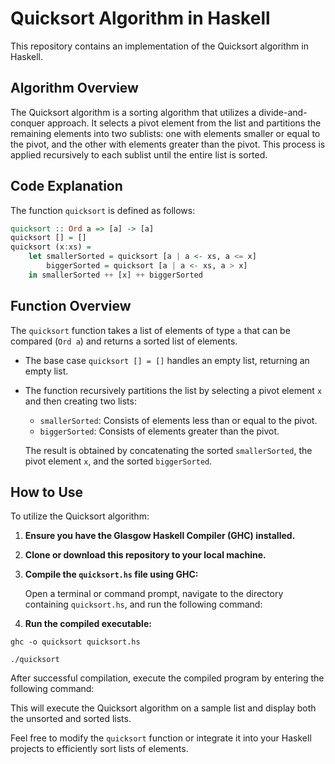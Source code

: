 # Quicksort Algorithm in Haskell

This repository contains an implementation of the Quicksort algorithm in Haskell.

## Algorithm Overview

The Quicksort algorithm is a sorting algorithm that utilizes a divide-and-conquer approach. It selects a pivot element from the list and partitions the remaining elements into two sublists: one with elements smaller or equal to the pivot, and the other with elements greater than the pivot. This process is applied recursively to each sublist until the entire list is sorted.

## Code Explanation

The function `quicksort` is defined as follows:

```haskell
quicksort :: Ord a => [a] -> [a]
quicksort [] = []
quicksort (x:xs) =
    let smallerSorted = quicksort [a | a <- xs, a <= x]
        biggerSorted = quicksort [a | a <- xs, a > x]
    in smallerSorted ++ [x] ++ biggerSorted
```

## Function Overview

The `quicksort` function takes a list of elements of type `a` that can be compared (`Ord a`) and returns a sorted list of elements.

- The base case `quicksort [] = []` handles an empty list, returning an empty list.

- The function recursively partitions the list by selecting a pivot element `x` and then creating two lists:
  - `smallerSorted`: Consists of elements less than or equal to the pivot.
  - `biggerSorted`: Consists of elements greater than the pivot.
  
  The result is obtained by concatenating the sorted `smallerSorted`, the pivot element `x`, and the sorted `biggerSorted`.

## How to Use

To utilize the Quicksort algorithm:

1. **Ensure you have the Glasgow Haskell Compiler (GHC) installed.**

2. **Clone or download this repository to your local machine.**

3. **Compile the `quicksort.hs` file using GHC:**

   Open a terminal or command prompt, navigate to the directory containing `quicksort.hs`, and run the following command:


4. **Run the compiled executable:**

```terminal
ghc -o quicksort quicksort.hs

```

```terminal
./quicksort

```

After successful compilation, execute the compiled program by entering the following command:



This will execute the Quicksort algorithm on a sample list and display both the unsorted and sorted lists.

Feel free to modify the `quicksort` function or integrate it into your Haskell projects to efficiently sort lists of elements.
